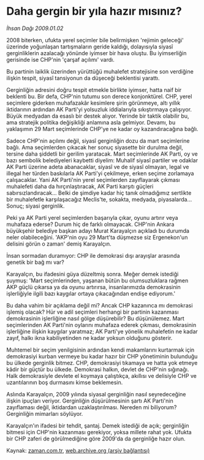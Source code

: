 # Daha gergin bir yıla hazır mısınız?

*İhsan Dağı 2009.01.02*

<tr><td class="metin" colspan="2" style="padding-top: 20px; padding-left: 5px; padding-right: 10px;">2008 biterken, ufukta yerel seçimler bile belirmişken 'rejimin geleceği' üzerinde yoğunlaşan tartışmaların geride kaldığı, dolayısıyla siyasî gerginliklerin azalacağı yönünde iyimser bir hava oluştu. Bu iyimserliğin gerisinde ise CHP'nin 'çarşaf açılımı' vardı.</td></tr><tr><td class="metin" colspan="2" style="padding-top: 20px; padding-left: 5px; padding-right: 10px;"><p> Bu partinin laiklik üzerinden yürüttüğü muhalefet stratejisine son verdiğine ilişkin tespit, siyasî tansiyonun da düşeceği beklentisi yarattı. 
<p>Gerginliğin adresini doğru tespit etmekle birlikte iyimser, hatta naif bir beklenti bu. Bir defa, CHP'nin tutumu son derece konjonktürel. CHP, yerel seçimlere giderken muhafazakâr kesimlere şirin görünmeye, altı yıllık iktidarının ardından AK Parti'yi yolsuzluk iddialarıyla sıkıştırmaya çalışıyor. Büyük medyadan da esaslı bir destek alıyor. Yerinde bir taktik olabilir bu, ama stratejik politika değişikliği anlamına asla gelmiyor. Devamı, bu yaklaşımın 29 Mart seçimlerinde CHP'ye ne kadar oy kazandıracağına bağlı.
<p>Sadece CHP'nin açılımı değil, siyasî gerginliğin dozu da mart seçimlerine bağlı. Ama seçimlerden çıkacak her sonuç siyasette bir durulma değil, tersine daha şiddetli bir gerilim yaratacak. Mart seçimlerinde AK Parti, oy ve bazı sembolik belediyeleri kaybetti diyelim: Muhalif siyasî partiler ve odaklar AK Parti üzerine adeta abanacaklar, siyasî ve de siyasî olmayan, legal ve illegal her türden baskılarla AK Parti'yi çekilmeye, erken seçime zorlamaya çalışacaklar. Yani AK Parti'nin yerel seçimlerden zayıflayarak çıkması muhalefeti daha da hırçınlaştıracak, AK Parti karşıtı güçleri sabırsızlandıracak... Belki de şimdiye kadar hiç tanık olmadığımız sertlikte bir muhalefetle karşılaşacağız Meclis'te, sokakta, medyada, piyasalarda... Sonuç; siyasi gerginlik.
<p>Peki ya AK Parti yerel seçimlerden başarıyla çıkar, oyunu artırır veya muhafaza ederse? Durum hiç de farklı olmayacak. CHP'nin Ankara büyükşehir belediye başkan adayı Murat Karayalçın açıkladı bu durumda neler olabileceğini. 'AKP'nin oyu 29 Mart'ta düşmezse siz Ergenekon'un delisini görün o zaman' demiş Karayalçın. 
<p>İnsan sormadan duramıyor: CHP ile demokrasi dışı arayışlar arasında genetik bir bağ mı var? 
<p>Karayalçın, bu ifadesini güya düzeltmiş sonra. Meğer demek istediği şuymuş: 'Mart seçimlerinden, yaşanan bütün bu olumsuzluklara rağmen AKP güçlü çıkarsa ya da oyunu artırırsa, insanlarımızda demokrasinin işlerliğiyle ilgili bazı kaygılar ortaya çıkacağından endişe ediyorum.'
<p>Bu daha vahim bir açıklama değil mi? Ancak CHP kazanınca mı demokrasi işlemiş olacak? Hür ve adil seçimleri herhangi bir partinin kazanması demokrasinin işlerliğine nasıl gölge düşürebilir? Bu düşünülemez. Mart seçimlerinden AK Parti'nin oylarını muhafaza ederek çıkması, demokrasinin işlerliğine ilişkin kaygılar yaratmaz; AK Parti'ye yönelik muhalefetin ne kadar zayıf, halkı ikna kabiliyetinden ne kadar yoksun olduğunu gösterir. 
<p>Muhtemel bir seçim yenilgisinin ardından kendi makamlarını kurtarmak için demokrasiyi kurban vermeye bu kadar hazır bir CHP yönetiminin bulunduğu bu ülkede gerginlik bitmez. CHP, demokrasiyi tıkamaya ve hatta yok etmeye kâdir bir güçtür bu ülkede. Demokrasi halkın, devlet de CHP'nin sığınağı. Halk demokrasiyle devlete el koymaya çalıştıkça, akıllısı ve delisiyle CHP ve uzantılarının boş durmasını kimse beklemesin. 
<p>Aslında Karayalçın, 2009 yılında siyasal gerginliğin nasıl seyredeceğine ilişkin ipuçları veriyor. Gerginliğin düşürülmesinin şartı AK Parti'nin zayıflaması değil, iktidardan uzaklaştırılması. Nereden mi biliyorum? Gerginliğin mimarları söylüyor.
<p>Karayalçın'ın ifadesi bir tehdit, şantaj. Demek istediği de açık; gerginliğin bitmesi için CHP'nin kazanması gerekiyor, yoksa millete rahat yok. Ufukta bir CHP zaferi de görülmediğine göre 2009'da da gerginliğe hazır olun.<br/></p></p></p></p></p></p></p></p></p></p></td></tr>

Kaynak: [zaman.com.tr](http://zaman.com.tr/yazar.do?yazino=790803), [web.archive.org (arşiv bağlantısı)](http://web.archive.org/web/20090116224336/http://zaman.com.tr:80/yazar.do?yazino=790803)
